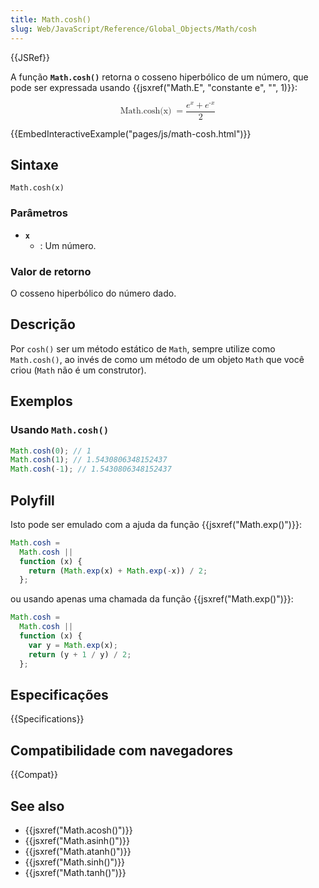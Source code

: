 ```yaml
---
title: Math.cosh()
slug: Web/JavaScript/Reference/Global_Objects/Math/cosh
---
```


{{JSRef}}

A função **`Math.cosh()`** retorna o cosseno hiperbólico de um número, que pode ser expressada usando {{jsxref("Math.E", "constante e", "", 1)}}:

<math display="block"><semantics><mrow><mstyle mathvariant="monospace"><mo lspace="0em" rspace="thinmathspace">Math.cosh(x)</mo></mstyle><mo>=</mo><mfrac><mrow><msup><mi>e</mi><mi>x</mi></msup><mo>+</mo><msup><mi>e</mi><mrow><mo>-</mo><mi>x</mi></mrow></msup></mrow><mn>2</mn></mfrac></mrow><annotation encoding="TeX">\mathtt{\operatorname{Math.cosh(x)}} = \frac{e^x + e^{-x}}{2}</annotation></semantics></math>

{{EmbedInteractiveExample("pages/js/math-cosh.html")}}

## Sintaxe

```
Math.cosh(x)
```

### Parâmetros

- **`x`**
  - : Um número.

### Valor de retorno

O cosseno hiperbólico do número dado.

## Descrição

Por `cosh()` ser um método estático de `Math`, sempre utilize como `Math.cosh()`, ao invés de como um método de um objeto `Math` que você criou (`Math` não é um construtor).

## Exemplos

### Usando `Math.cosh()`

```js
Math.cosh(0); // 1
Math.cosh(1); // 1.5430806348152437
Math.cosh(-1); // 1.5430806348152437
```

## Polyfill

Isto pode ser emulado com a ajuda da função {{jsxref("Math.exp()")}}:

```js
Math.cosh =
  Math.cosh ||
  function (x) {
    return (Math.exp(x) + Math.exp(-x)) / 2;
  };
```

ou usando apenas uma chamada da função {{jsxref("Math.exp()")}}:

```js
Math.cosh =
  Math.cosh ||
  function (x) {
    var y = Math.exp(x);
    return (y + 1 / y) / 2;
  };
```

## Especificações

{{Specifications}}

## Compatibilidade com navegadores

{{Compat}}

## See also

- {{jsxref("Math.acosh()")}}
- {{jsxref("Math.asinh()")}}
- {{jsxref("Math.atanh()")}}
- {{jsxref("Math.sinh()")}}
- {{jsxref("Math.tanh()")}}
